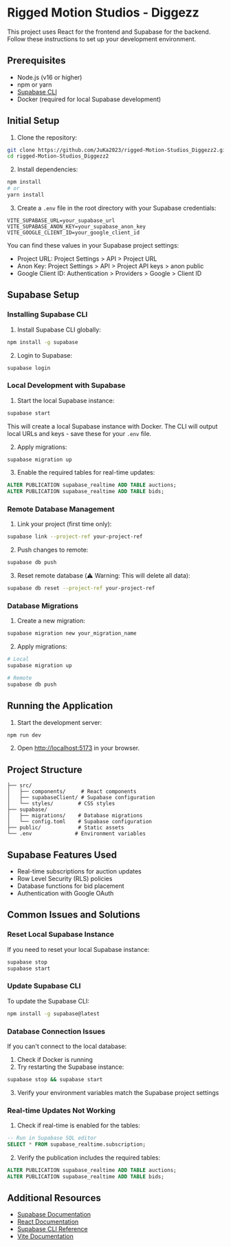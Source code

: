 # Rigged Motion Studios - Diggezz

This project uses React for the frontend and Supabase for the backend. Follow these instructions to set up your development environment.

## Prerequisites

- Node.js (v16 or higher)
- npm or yarn
- [Supabase CLI](https://supabase.com/docs/guides/cli)
- Docker (required for local Supabase development)

## Initial Setup

1. Clone the repository:
```bash
git clone https://github.com/JuKa2023/rigged-Motion-Studios_Diggezz2.git
cd rigged-Motion-Studios_Diggezz2
```

2. Install dependencies:
```bash
npm install
# or
yarn install
```

3. Create a `.env` file in the root directory with your Supabase credentials:
```env
VITE_SUPABASE_URL=your_supabase_url
VITE_SUPABASE_ANON_KEY=your_supabase_anon_key
VITE_GOOGLE_CLIENT_ID=your_google_client_id
```

You can find these values in your Supabase project settings:
- Project URL: Project Settings > API > Project URL
- Anon Key: Project Settings > API > Project API keys > anon public
- Google Client ID: Authentication > Providers > Google > Client ID

## Supabase Setup

### Installing Supabase CLI

1. Install Supabase CLI globally:
```bash
npm install -g supabase
```

2. Login to Supabase:
```bash
supabase login
```

### Local Development with Supabase

1. Start the local Supabase instance:
```bash
supabase start
```

This will create a local Supabase instance with Docker. The CLI will output local URLs and keys - save these for your `.env` file.

2. Apply migrations:
```bash
supabase migration up
```

3. Enable the required tables for real-time updates:
```sql
ALTER PUBLICATION supabase_realtime ADD TABLE auctions;
ALTER PUBLICATION supabase_realtime ADD TABLE bids;
```

### Remote Database Management

1. Link your project (first time only):
```bash
supabase link --project-ref your-project-ref
```

2. Push changes to remote:
```bash
supabase db push
```

3. Reset remote database (⚠️ Warning: This will delete all data):
```bash
supabase db reset --project-ref your-project-ref
```

### Database Migrations

1. Create a new migration:
```bash
supabase migration new your_migration_name
```

2. Apply migrations:
```bash
# Local
supabase migration up

# Remote
supabase db push
```

## Running the Application

1. Start the development server:
```bash
npm run dev
```

2. Open [http://localhost:5173](http://localhost:5173) in your browser.

## Project Structure

```
├── src/
│   ├── components/     # React components
│   ├── supabaseClient/ # Supabase configuration
│   └── styles/        # CSS styles
├── supabase/
│   ├── migrations/    # Database migrations
│   └── config.toml    # Supabase configuration
├── public/            # Static assets
└── .env              # Environment variables
```

## Supabase Features Used

- Real-time subscriptions for auction updates
- Row Level Security (RLS) policies
- Database functions for bid placement
- Authentication with Google OAuth

## Common Issues and Solutions

### Reset Local Supabase Instance

If you need to reset your local Supabase instance:

```bash
supabase stop
supabase start
```

### Update Supabase CLI

To update the Supabase CLI:

```bash
npm install -g supabase@latest
```

### Database Connection Issues

If you can't connect to the local database:

1. Check if Docker is running
2. Try restarting the Supabase instance:
```bash
supabase stop && supabase start
```

3. Verify your environment variables match the Supabase project settings

### Real-time Updates Not Working

1. Check if real-time is enabled for the tables:
```sql
-- Run in Supabase SQL editor
SELECT * FROM supabase_realtime.subscription;
```

2. Verify the publication includes the required tables:
```sql
ALTER PUBLICATION supabase_realtime ADD TABLE auctions;
ALTER PUBLICATION supabase_realtime ADD TABLE bids;
```

## Additional Resources

- [Supabase Documentation](https://supabase.com/docs)
- [React Documentation](https://react.dev)
- [Supabase CLI Reference](https://supabase.com/docs/reference/cli)
- [Vite Documentation](https://vitejs.dev/guide/)